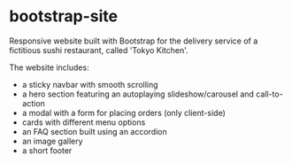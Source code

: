 # bootstrap-site

Responsive website built with Bootstrap for the delivery service of a fictitious sushi restaurant, called 'Tokyo Kitchen'.

<p>
The website includes:
<ul>
<li>a sticky navbar with smooth scrolling</li>
<li>a hero section featuring an autoplaying slideshow/carousel and call-to-action</li>
<li>a modal with a form for placing orders (only client-side)</li>
<li>cards with different menu options</li>
<li>an FAQ section built using an accordion</li>
<li>an image gallery</li>
<li>a short footer</li>
</ul>
